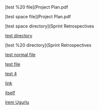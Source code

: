 [test %20 file](Project Plan.pdf

[test space file](Project Plan.pdf

[test space directory](Sprint Retrospectives

[test directory](doc/../src/./main)

[test %20 directory](Sprint Retrospectives

[test normal file](src/test/java/new.txt)

[test file](resources/build.gradle)

[test 4](src/test/../main/java/MarkdownAction.java)

[link](https://www.google.com)

[itself](README.md)

[Irem Ugurlu](https://gitlab.ewi.tudelft.nl/iugurlu)